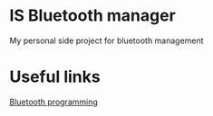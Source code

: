 # IS Bluetooth manager

My personal side project for bluetooth management

# Useful links

[Bluetooth programming][1]

[1]: https://people.csail.mit.edu/albert/bluez-intro/c404.html
